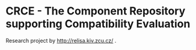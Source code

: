 
# CRCE - The Component Repository supporting Compatibility Evaluation

Research project by http://relisa.kiv.zcu.cz/ .

